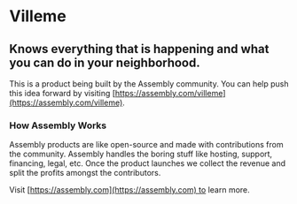 # Villeme

## Knows everything that is happening and what you can do in your neighborhood.

This is a product being built by the Assembly community. You can help push this idea forward by visiting [https://assembly.com/villeme](https://assembly.com/villeme).

### How Assembly Works

Assembly products are like open-source and made with contributions from the community. Assembly handles the boring stuff like hosting, support, financing, legal, etc. Once the product launches we collect the revenue and split the profits amongst the contributors.

Visit [https://assembly.com](https://assembly.com) to learn more.
